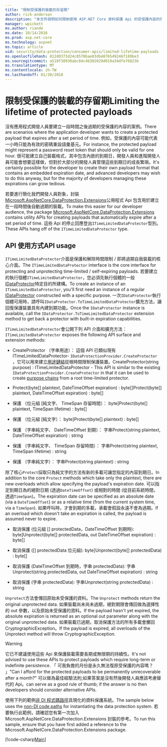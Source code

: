 ```yaml
---
title: "限制受保護的裝載的存留期"
author: rick-anderson
description: "本文件說明如何限制使用 ASP.NET Core 資料保護 Api 的受保護內容的存留期。"
manager: wpickett
ms.author: riande
ms.date: 10/14/2016
ms.prod: asp.net-core
ms.technology: aspnet
ms.topic: article
uid: security/data-protection/consumer-apis/limited-lifetime-payloads
ms.openlocfilehash: 812d0373d24c8578bae83db4876549246f189be3
ms.sourcegitcommit: a510f38930abc84c4b302029d019a34dfe76823b
ms.translationtype: MT
ms.contentlocale: zh-TW
ms.lasthandoff: 01/30/2018
---
```

# <a name="limiting-the-lifetime-of-protected-payloads"></a><span data-ttu-id="5e75e-103">限制受保護的裝載的存留期</span><span class="sxs-lookup"><span data-stu-id="5e75e-103">Limiting the lifetime of protected payloads</span></span>

<span data-ttu-id="5e75e-104">沒有應用程式開發人員要建立一段時間之後過期的受保護的內容的案例。</span><span class="sxs-lookup"><span data-stu-id="5e75e-104">There are scenarios where the application developer wants to create a protected payload that expires after a set period of time.</span></span> <span data-ttu-id="5e75e-105">例如，受保護的內容可能代表一小時只能為有效的密碼重設語彙基元。</span><span class="sxs-lookup"><span data-stu-id="5e75e-105">For instance, the protected payload might represent a password reset token that should only be valid for one hour.</span></span> <span data-ttu-id="5e75e-106">很可能建立自己裝載格式，其中包含內嵌的到期日，開發人員和進階開發人員可能會想要這樣做，但對於大部分的開發人員管理這些到期日的成長繁瑣。</span><span class="sxs-lookup"><span data-stu-id="5e75e-106">It's certainly possible for the developer to create their own payload format that contains an embedded expiration date, and advanced developers may wish to do this anyway, but for the majority of developers managing these expirations can grow tedious.</span></span>

<span data-ttu-id="5e75e-107">若要進行簡化我們開發人員對象，封裝[Microsoft.AspNetCore.DataProtection.Extensions](https://www.nuget.org/packages/Microsoft.AspNetCore.DataProtection.Extensions/)公用程式 Api 包含用於建立在一段時間後自動過期的裝載。</span><span class="sxs-lookup"><span data-stu-id="5e75e-107">To make this easier for our developer audience, the package [Microsoft.AspNetCore.DataProtection.Extensions](https://www.nuget.org/packages/Microsoft.AspNetCore.DataProtection.Extensions/) contains utility APIs for creating payloads that automatically expire after a set period of time.</span></span> <span data-ttu-id="5e75e-108">這些 Api 的停止回應登出`ITimeLimitedDataProtector`型別。</span><span class="sxs-lookup"><span data-stu-id="5e75e-108">These APIs hang off of the `ITimeLimitedDataProtector` type.</span></span>

## <a name="api-usage"></a><span data-ttu-id="5e75e-109">API 使用方式</span><span class="sxs-lookup"><span data-stu-id="5e75e-109">API usage</span></span>

<span data-ttu-id="5e75e-110">`ITimeLimitedDataProtector`介面是保護和解除時間限制 / 即將過期自我裝載的核心介面。</span><span class="sxs-lookup"><span data-stu-id="5e75e-110">The `ITimeLimitedDataProtector` interface is the core interface for protecting and unprotecting time-limited / self-expiring payloads.</span></span> <span data-ttu-id="5e75e-111">若要建立的執行個體`ITimeLimitedDataProtector`，您必須先執行個體的一般[IDataProtector](overview.md)特定目的所建構。</span><span class="sxs-lookup"><span data-stu-id="5e75e-111">To create an instance of an `ITimeLimitedDataProtector`, you'll first need an instance of a regular [IDataProtector](overview.md) constructed with a specific purpose.</span></span> <span data-ttu-id="5e75e-112">一次`IDataProtector`執行個體可用時，請呼叫`IDataProtector.ToTimeLimitedDataProtector`擴充方法，讓回復保護裝置具有內建到期功能。</span><span class="sxs-lookup"><span data-stu-id="5e75e-112">Once the `IDataProtector` instance is available, call the `IDataProtector.ToTimeLimitedDataProtector` extension method to get back a protector with built-in expiration capabilities.</span></span>

<span data-ttu-id="5e75e-113">`ITimeLimitedDataProtector`會公開下列 API 介面和擴充方法：</span><span class="sxs-lookup"><span data-stu-id="5e75e-113">`ITimeLimitedDataProtector` exposes the following API surface and extension methods:</span></span>

* <span data-ttu-id="5e75e-114">CreateProtector （字串用途）： 這個 API 已類似現有 ITimeLimitedDataProtector- `IDataProtectionProvider.CreateProtector` ，它可以用來建立[用途鏈結](purpose-strings.md)從根時間限制保護裝置。</span><span class="sxs-lookup"><span data-stu-id="5e75e-114">CreateProtector(string purpose) : ITimeLimitedDataProtector - This API is similar to the existing `IDataProtectionProvider.CreateProtector` in that it can be used to create [purpose chains](purpose-strings.md) from a root time-limited protector.</span></span>

* <span data-ttu-id="5e75e-115">Protect(byte[] plaintext, DateTimeOffset expiration) : byte[]</span><span class="sxs-lookup"><span data-stu-id="5e75e-115">Protect(byte[] plaintext, DateTimeOffset expiration) : byte[]</span></span>

* <span data-ttu-id="5e75e-116">保護 （位元組 [純文字、 TimeSpan 存留時間）： byte]</span><span class="sxs-lookup"><span data-stu-id="5e75e-116">Protect(byte[] plaintext, TimeSpan lifetime) : byte[]</span></span>

* <span data-ttu-id="5e75e-117">保護 （位元組 [純文字）： byte]</span><span class="sxs-lookup"><span data-stu-id="5e75e-117">Protect(byte[] plaintext) : byte[]</span></span>

* <span data-ttu-id="5e75e-118">保護 （字串純文字、 DateTimeOffset 到期）： 字串</span><span class="sxs-lookup"><span data-stu-id="5e75e-118">Protect(string plaintext, DateTimeOffset expiration) : string</span></span>

* <span data-ttu-id="5e75e-119">保護 （字串純文字、 TimeSpan 存留時間）： 字串</span><span class="sxs-lookup"><span data-stu-id="5e75e-119">Protect(string plaintext, TimeSpan lifetime) : string</span></span>

* <span data-ttu-id="5e75e-120">保護 （字串純文字）： 字串</span><span class="sxs-lookup"><span data-stu-id="5e75e-120">Protect(string plaintext) : string</span></span>

<span data-ttu-id="5e75e-121">除了核心`Protect`採取只為純文字的方法有新的多載可讓您指定的內容到期日。</span><span class="sxs-lookup"><span data-stu-id="5e75e-121">In addition to the core `Protect` methods which take only the plaintext, there are new overloads which allow specifying the payload's expiration date.</span></span> <span data-ttu-id="5e75e-122">可以指定到期日為的絕對日期 (透過`DateTimeOffset`) 或相對的時間 (從目前系統時間，透過`TimeSpan`)。</span><span class="sxs-lookup"><span data-stu-id="5e75e-122">The expiration date can be specified as an absolute date (via a `DateTimeOffset`) or as a relative time (from the current system time, via a `TimeSpan`).</span></span> <span data-ttu-id="5e75e-123">如果呼叫時，才會到期的多載，承載會假設永遠不會為過期。</span><span class="sxs-lookup"><span data-stu-id="5e75e-123">If an overload which doesn't take an expiration is called, the payload is assumed never to expire.</span></span>

* <span data-ttu-id="5e75e-124">取消保護 (位元組 [] protectedData，DateTimeOffset 到期時): byte]</span><span class="sxs-lookup"><span data-stu-id="5e75e-124">Unprotect(byte[] protectedData, out DateTimeOffset expiration) : byte[]</span></span>

* <span data-ttu-id="5e75e-125">取消保護 ([] protectedData 位元組): byte]</span><span class="sxs-lookup"><span data-stu-id="5e75e-125">Unprotect(byte[] protectedData) : byte[]</span></span>

* <span data-ttu-id="5e75e-126">取消保護 (DateTimeOffset 到期時，字串 protectedData): 字串</span><span class="sxs-lookup"><span data-stu-id="5e75e-126">Unprotect(string protectedData, out DateTimeOffset expiration) : string</span></span>

* <span data-ttu-id="5e75e-127">取消保護 (字串 protectedData): 字串</span><span class="sxs-lookup"><span data-stu-id="5e75e-127">Unprotect(string protectedData) : string</span></span>

<span data-ttu-id="5e75e-128">`Unprotect`方法會傳回原始未受保護的資料。</span><span class="sxs-lookup"><span data-stu-id="5e75e-128">The `Unprotect` methods return the original unprotected data.</span></span> <span data-ttu-id="5e75e-129">如果裝載尚未尚未過期，絕對期限會傳回做為選擇性的 out 參數，以及原始未受保護的資料。</span><span class="sxs-lookup"><span data-stu-id="5e75e-129">If the payload hasn't yet expired, the absolute expiration is returned as an optional out parameter along with the original unprotected data.</span></span> <span data-ttu-id="5e75e-130">如果裝載已過期，取消保護方法的所有多載會擲回 CryptographicException。</span><span class="sxs-lookup"><span data-stu-id="5e75e-130">If the payload is expired, all overloads of the Unprotect method will throw CryptographicException.</span></span>

>[!WARNING]
> <span data-ttu-id="5e75e-131">它已不建議使用這些 Api 來保護裝載需要長期或無限期的持續性。</span><span class="sxs-lookup"><span data-stu-id="5e75e-131">It's not advised to use these APIs to protect payloads which require long-term or indefinite persistence.</span></span> <span data-ttu-id="5e75e-132">「 可我負擔的月份是永久無法復原受保護的內容嗎？ 」</span><span class="sxs-lookup"><span data-stu-id="5e75e-132">"Can I afford for the protected payloads to be permanently unrecoverable after a month?"</span></span> <span data-ttu-id="5e75e-133">可以做為最佳經驗法則;如果答案是沒有然後開發人員應該考慮替代的 Api。</span><span class="sxs-lookup"><span data-stu-id="5e75e-133">can serve as a good rule of thumb; if the answer is no then developers should consider alternative APIs.</span></span>

<span data-ttu-id="5e75e-134">使用下列的範例[非 DI 程式碼路徑](../configuration/non-di-scenarios.md)具現化的資料保護系統。</span><span class="sxs-lookup"><span data-stu-id="5e75e-134">The sample below uses the [non-DI code paths](../configuration/non-di-scenarios.md) for instantiating the data protection system.</span></span> <span data-ttu-id="5e75e-135">若要執行此範例，請確認您有第一次加入 Microsoft.AspNetCore.DataProtection.Extensions 封裝的參考。</span><span class="sxs-lookup"><span data-stu-id="5e75e-135">To run this sample, ensure that you have first added a reference to the Microsoft.AspNetCore.DataProtection.Extensions package.</span></span>

[!code-csharp[Main](limited-lifetime-payloads/samples/limitedlifetimepayloads.cs)]
